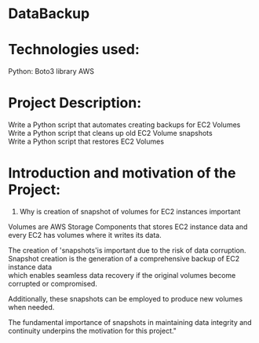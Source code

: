 # DataBackup

# Technologies used: 
Python: Boto3 library
AWS

# Project Description:
Write a Python script that automates creating backups for EC2 Volumes <br/>
Write a Python script that cleans up old EC2 Volume snapshots <br/>
Write a Python script that restores EC2 Volumes   <br/>

# Introduction and motivation of the Project:
1. Why is creation of snapshot of volumes for EC2 instances important <br/>

Volumes are AWS Storage Components that stores EC2 instance data and every EC2 has volumes where it writes its data. <br/>
   
The creation of 'snapshots'is important due to the risk of data corruption. <br/>
Snapshot creation is the generation of a comprehensive backup of EC2 instance data  <br/>
which enables seamless data recovery if the original volumes become corrupted or compromised. <br/>

Additionally, these snapshots can be employed to produce new volumes when needed. <br/>


The fundamental importance of snapshots in maintaining data integrity and continuity underpins the motivation for this project."


